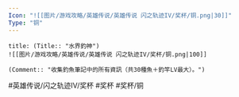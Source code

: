 ```yaml
---
Icon: "![[图片/游戏攻略/英雄传说/英雄传说 闪之轨迹IV/奖杯/铜.png|30]]"
Type: "铜"
---
```

```ad-ed-sen-4-bronze
title: (Title:: "水界釣神")
![[图片/游戏攻略/英雄传说/英雄传说 闪之轨迹IV/奖杯/铜.png|100]]

(Comment:: "收集釣魚筆記中的所有資訊（共30種魚＋釣竿LV最大）。")
```

#英雄传说/闪之轨迹IV/奖杯  #奖杯 #奖杯/铜